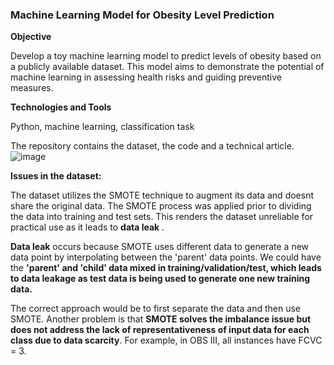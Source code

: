 ### Machine Learning Model for Obesity Level Prediction

<b>Objective</b>

Develop a toy machine learning model to predict levels of obesity based on a publicly available dataset. This model aims to demonstrate the potential of machine learning in assessing health risks and guiding preventive measures.

<b>Technologies and Tools</b>

Python, machine learning, classification task

The repository contains the dataset, the code and a technical article.
![image](https://github.com/leoreigoto/leoreigoto.github.io/assets/48571786/c8214f90-ed25-4df0-9576-3e9ba2930a6e)

<b>Issues in the dataset:</b>

The dataset utilizes the SMOTE technique to augment its data and doesnt share the original data. The SMOTE process was applied prior to dividing the data into training and test sets. This renders the dataset unreliable for practical use as it leads to <b> data leak </b>.

<b>Data leak</b> occurs because SMOTE uses different data to generate a new data point by interpolating between the 'parent' data points. We could have the <b>'parent' and 'child' data mixed in training/validation/test, which leads to data leakage as test data is being used to generate one new training data.</b>

The correct approach would be to first separate the data and then use SMOTE. Another problem is that <b>SMOTE solves the imbalance issue but does not address the lack of representativeness of input data for each class due to data scarcity</b>. For example, in OBS III, all instances have FCVC = 3.

